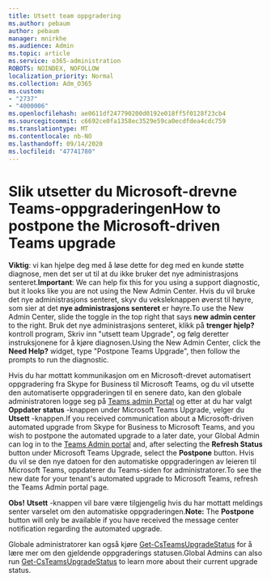 ```yaml
---
title: Utsett team oppgradering
ms.author: pebaum
author: pebaum
manager: mnirkhe
ms.audience: Admin
ms.topic: article
ms.service: o365-administration
ROBOTS: NOINDEX, NOFOLLOW
localization_priority: Normal
ms.collection: Adm_O365
ms.custom:
- "2737"
- "4000006"
ms.openlocfilehash: ae0611df247790200d0192e018ff5f0128f23cb4
ms.sourcegitcommit: c6692ce0fa1358ec3529e59ca0ecdfdea4cdc759
ms.translationtype: MT
ms.contentlocale: nb-NO
ms.lasthandoff: 09/14/2020
ms.locfileid: "47741780"
---
```

# <a name="how-to-postpone-the-microsoft-driven-teams-upgrade"></a><span data-ttu-id="e5e24-102">Slik utsetter du Microsoft-drevne Teams-oppgraderingen</span><span class="sxs-lookup"><span data-stu-id="e5e24-102">How to postpone the Microsoft-driven Teams upgrade</span></span>

<span data-ttu-id="e5e24-103">**Viktig**: vi kan hjelpe deg med å løse dette for deg med en kunde støtte diagnose, men det ser ut til at du ikke bruker det nye administrasjons senteret.</span><span class="sxs-lookup"><span data-stu-id="e5e24-103">**Important**: We can help fix this for you using a support diagnostic, but it looks like you are not using the New Admin Center.</span></span> <span data-ttu-id="e5e24-104">Hvis du vil bruke det nye administrasjons senteret, skyv du veksleknappen øverst til høyre, som sier at det **nye administrasjons senteret** er høyre.</span><span class="sxs-lookup"><span data-stu-id="e5e24-104">To use the New Admin Center, slide the toggle in the top right that says **new admin center** to the right.</span></span> <span data-ttu-id="e5e24-105">Bruk det nye administrasjons senteret, klikk på **trenger hjelp?** kontroll program, Skriv inn "utsett team Upgrade", og følg deretter instruksjonene for å kjøre diagnosen.</span><span class="sxs-lookup"><span data-stu-id="e5e24-105">Using the New Admin Center, click the **Need Help?** widget, type "Postpone Teams Upgrade", then follow the prompts to run the diagnostic.</span></span>

<span data-ttu-id="e5e24-106">Hvis du har mottatt kommunikasjon om en Microsoft-drevet automatisert oppgradering fra Skype for Business til Microsoft Teams, og du vil utsette den automatiserte oppgraderingen til en senere dato, kan den globale administratoren logge seg på [Teams admin Portal](https://admin.teams.microsoft.com/dashboard) og etter at du har valgt **Oppdater status** -knappen under Microsoft Teams Upgrade, velger du **Utsett** -knappen.</span><span class="sxs-lookup"><span data-stu-id="e5e24-106">If you received communication about a Microsoft-driven automated upgrade from Skype for Business to Microsoft Teams, and you wish to postpone the automated upgrade to a later date, your Global Admin can log in to the [Teams Admin portal](https://admin.teams.microsoft.com/dashboard) and, after selecting the **Refresh Status** button under Microsoft Teams Upgrade, select the **Postpone** button.</span></span> <span data-ttu-id="e5e24-107">Hvis du vil se den nye datoen for den automatiske oppgraderingen av leieren til Microsoft Teams, oppdaterer du Teams-siden for administratorer.</span><span class="sxs-lookup"><span data-stu-id="e5e24-107">To see the new date for your tenant's automated upgrade to Microsoft Teams, refresh the Teams Admin portal page.</span></span>

<span data-ttu-id="e5e24-108">**Obs!** **Utsett** -knappen vil bare være tilgjengelig hvis du har mottatt meldings senter varselet om den automatiske oppgraderingen.</span><span class="sxs-lookup"><span data-stu-id="e5e24-108">**Note:** The **Postpone** button will only be available if you have received the message center notification regarding the automated upgrade.</span></span> 

<span data-ttu-id="e5e24-109">Globale administratorer kan også kjøre [Get-CsTeamsUpgradeStatus](https://docs.microsoft.com/powershell/module/skype/get-csteamsupgradestatus?view=skype-ps) for å lære mer om den gjeldende oppgraderings statusen.</span><span class="sxs-lookup"><span data-stu-id="e5e24-109">Global Admins can also run [Get-CsTeamsUpgradeStatus](https://docs.microsoft.com/powershell/module/skype/get-csteamsupgradestatus?view=skype-ps) to learn more about their current upgrade status.</span></span>
